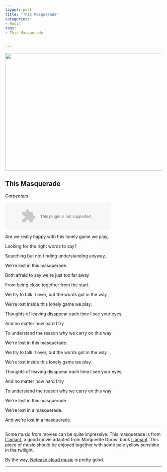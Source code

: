```yaml
---
layout: post
title: "This Masquerade"
categories:
- Music
tags:
- This Masquerade


---
```

<img src="https://tjjmsa.dm2302.livefilestore.com/y3mRwGyVZKkdPNQaiEWYMDRXUoQin6XzNONMw9pDXNv3X_1wV9vUf-Ojzei-zWhylLapzKS8IFyDU3peZbdPKUkzEJuqnUr1k_K32BrQis00CTHVMLsvYL48gKqe_jnNJrT9aQuQVxExa2bHs-397lAi7XiG_tIVMVNzO5JWBWm9Pw?width=660&height=378&cropmode=none" width="660" height="378" />

This Masquerade
---------------

*Carpenters*

<embed src="http://music.163.com/style/swf/widget.swf?sid=3985490&type=2&auto=1&width=320&height=66" width="340" height="86"  allowNetworking="all">


 
Are we really happy with this lonely game we play,

Looking for the right words to say?

Searching but not finding understanding anyway,

We're lost in this masquerade.

Both afraid to say we're just too far away

From being close together from the start.

We try to talk it over, but the words got in the way

We're lost inside this lonely game we play.

Thoughts of leaving disappear each time I see your eyes,

And no matter how hard I try

To understand the reason why we carry on this way

We're lost in this masquerade.
 
We try to talk it over, but the words got in the way

We're lost inside this lonely game we play.

Thoughts of leaving disappear each time I see your eyes,

And no matter how hard I try

To understand the reason why we carry on this way

We're lost in this masquerade.

We're lost in a masquerade.
 
And we're lost in a masquerade.

---

Some music from movies can be quite impressive. This masquerade is from [L'amant](http://movie.douban.com/subject/1291868/), a good movie adapted from Marguerite Duras' book [L'amant](http://book.douban.com/subject/1400705/). This piece of music should be enjoyed together with some pale yellow sunshine in the twilight.

By the way, [Netease cloud music](http://music.163.com/) is pretty good.


---